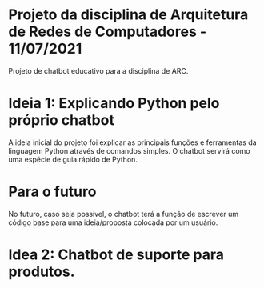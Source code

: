 # Projeto da disciplina de Arquitetura de Redes de Computadores - 11/07/2021
Projeto de chatbot educativo para a disciplina de ARC.

# Ideia 1: Explicando Python pelo próprio chatbot
A ideia inicial do projeto foi explicar as principais funções e ferramentas da linguagem Python através de comandos simples. O chatbot servirá como uma espécie de guia rápido de Python.

# Para o futuro
No futuro, caso seja possível, o chatbot terá a função de escrever um código base para uma ideia/proposta colocada por um usuário.

# Idea 2: Chatbot de suporte para produtos.

